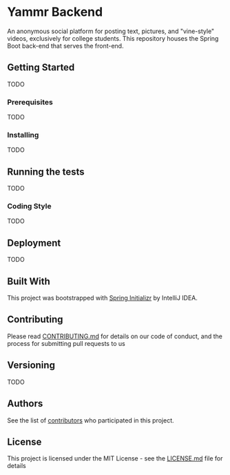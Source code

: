 # Yammr Backend

An anonymous social platform for posting text, pictures, and "vine-style" videos, exclusively for college students. This repository houses the Spring Boot back-end that serves the front-end. 

## Getting Started

TODO

### Prerequisites

TODO

### Installing

TODO

## Running the tests

TODO

### Coding Style

TODO

## Deployment

TODO

## Built With

This project was bootstrapped with [Spring Initializr](start.spring.io) by IntelliJ IDEA.

## Contributing

Please read [CONTRIBUTING.md](CONTRIBUTING.md) for details on our code of conduct, and the process for submitting pull requests to us

## Versioning

TODO

## Authors

See the list of [contributors](https://github.com/yammr/yammr-backend/graphs/contributors) who participated in this project.

## License

This project is licensed under the MIT License - see the [LICENSE.md](LICENSE.md) file for details

